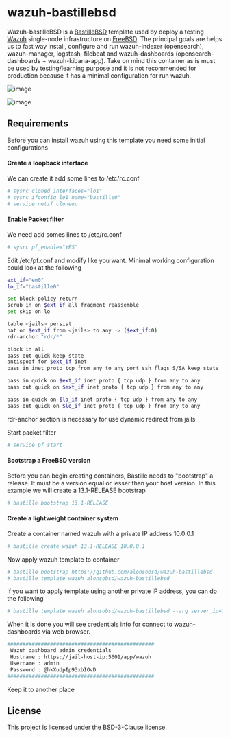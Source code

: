 # wazuh-bastillebsd
Wazuh-bastilleBSD is a [BastilleBSD](https://bastillebsd.org/) template used by deploy a testing [Wazuh](https://wazuh.com/) single-node infrastructure on [FreeBSD](https://freebsd.org/). The principal goals are helps us to fast way install, configure and run wazuh-indexer (opensearch), wazuh-manager, logstash, filebeat and wazuh-dashboards (opensearch-dashboards + wazuh-kibana-app). Take on mind this container as is must be used by testing/learning purpose and it is not recommended for production because it has a minimal configuration for run wazuh.

![image](https://user-images.githubusercontent.com/11150989/204661974-141395d0-dda0-4573-8ea6-4d3b17ad2759.png)

![image](https://user-images.githubusercontent.com/11150989/204662101-75880698-8cfd-4aa9-b0ac-e9bac011cd5c.png)

## Requirements
Before you can install wazuh using this template you need some initial configurations

#### Create a loopback interface
We can create it add some lines to /etc/rc.conf
```sh
# sysrc cloned_interfaces="lo1"
# sysrc ifconfig_lo1_name="bastille0"
# service netif cloneup
```
#### Enable Packet filter
We need add somes lines to /etc/rc.conf

```sh
# sysrc pf_enable="YES"
```
Edit /etc/pf.conf and modify like you want. Minimal working configuration could look at the following

```sh
ext_if="em0"
lo_if="bastille0"

set block-policy return
scrub in on $ext_if all fragment reassemble
set skip on lo

table <jails> persist
nat on $ext_if from <jails> to any -> ($ext_if:0)
rdr-anchor "rdr/*"

block in all
pass out quick keep state
antispoof for $ext_if inet
pass in inet proto tcp from any to any port ssh flags S/SA keep state

pass in quick on $ext_if inet proto { tcp udp } from any to any
pass out quick on $ext_if inet proto { tcp udp } from any to any

pass in quick on $lo_if inet proto { tcp udp } from any to any
pass out quick on $lo_if inet proto { tcp udp } from any to any
```
rdr-anchor section is necessary for use dynamic redirect from jails

Start packet filter

```sh
# service pf start
```
#### Bootstrap a FreeBSD version
Before you can begin creating containers, Bastille needs to "bootstrap" a release. It must be a version equal or lesser than your host version. In this example we will create a 13.1-RELEASE bootstrap

```sh
# bastille bootstrap 13.1-RELEASE
```
#### Create a lightweight container system
Create a container named wazuh with a private IP address 10.0.0.1

```sh
# bastille create wazuh 13.1-RELEASE 10.0.0.1
```
Now apply wazuh template to container

```sh
# bastille bootstrap https://github.com/alonsobsd/wazuh-bastillebsd
# bastille template wazuh alonsobsd/wazuh-bastillebsd
```
if you want to apply template using another private IP address, you can do the following

```sh
# bastille template wazuh alonsobsd/wazuh-bastillebsd --arg server_ip=11.0.0.2
```
When it is done you will see credentials info for connect to wazuh-dashboards via web browser.

```sh
################################################ 
 Wazuh dashboard admin credentials                
 Hostname : https://jail-host-ip:5601/app/wazuh   
 Username : admin                                 
 Password : @hkXudpIp93xbIOvD                          
################################################
 ```
Keep it to another place

## License
This project is licensed under the BSD-3-Clause license.
